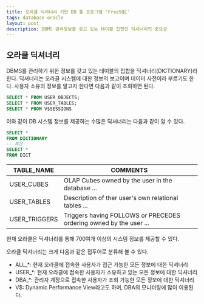 ```yaml
---
title: 오라클 딕셔너리 기반 DB 툴 프로그램 'FreeSQL'
tags: database oracle
layout: post
description: DBMS 관리정보를 갖고 있는 테이블 집합인 딕셔너리의 중요성
---
```


## 오라클 딕셔너리

DBMS를 관리하기 위한 정보를 갖고 있는 테이블의 집합을 딕셔너리(DICTIONARY)라 한다. 딕셔너리는 오라클 시스템에 대한 정보의 보고이며 데이터 사전이라 부르기도 한다. 사용자 소유의 정보를 알고자 한다면 다음과 같이 조회하면 된다.

```sql
SELECT * FROM USER_OBJECTS;
SELECT * FROM USER_TABLES;
SELECT * FROM V$SESSIONS
```

이와 같이 DB 시스템 정보를 제공하는 수많은 딕셔너리는 다음과 같이 알 수 있다.

```SQL
SELECT *
FROM DICTIONARY
-- 혹은
SELECT *
FROM DICT
```

| TABLE_NAME    | COMMENTS                                 |
| ------------- | ---------------------------------------- |
| USER_CUBES    | OLAP Cubes owned by the user in the database ... |
| USER_TABLES   | Description of ther user's own relational tables ... |
| USER_TRIGGERS | Triggers having FOLLOWS or PRECEDES ordering owned by the user ... |

현재 오라클은 딕셔너리를 통해 700여개 이상의 시스템 정보를 제공할 수 있다.

오라클 딕셔너리는 크게 다음과 같은 접두어로 분류해 볼 수 있다.

- ALL_*: 현재 오라클에 접속한 사용자가 접근 가능한 모든 정보에 대한 딕셔너리
- USER_*: 현재 오라클에 접속한 사용자가 소유하고 있는 모든 정보에 대한 딕셔너리
- DBA_*: 관리자 계정으로 접속한 사용자가 조회 가능한 모든 정보에 대한 딕셔너리
- V$: Dynamic Performance View라고도 하며, DBA의 모니터링에 많이 이용된다.

